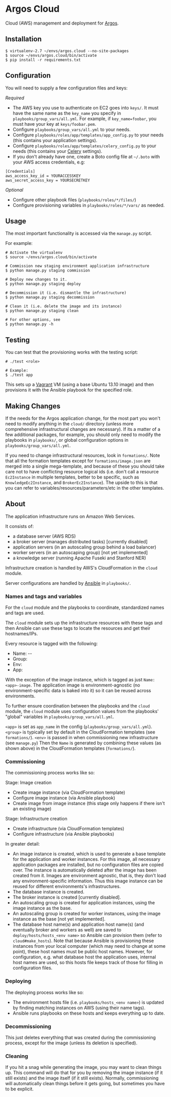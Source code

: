 Argos Cloud
===========

Cloud (AWS) management and deployment for
[Argos](https://github.com/publicscience/argos).

## Installation
```
$ virtualenv-2.7 ~/envs/argos.cloud --no-site-packages
$ source ~/envs/argos.cloud/bin/activate
$ pip install -r requirements.txt
```

## Configuration
You will need to supply a few configuration files and keys:

*Required*
* The AWS key you use to authenticate on EC2 goes into `keys/`. It must
have the same name as the `key_name` you specify in
`playbooks/group_vars/all.yml`. For example, if `key_name=foobar`, you
must have your key at `keys/foobar.pem`.
* Configure `playbooks/group_vars/all.yml` to your needs.
* Configure `playbooks/roles/app/templates/app_config.py` to your needs (this contains your
        application settings).
* Configure `playbooks/roles/app/templates/celery_config.py` to your needs (this contains your
        [Celery](http://www.celeryproject.org/) settings).
* If you don't already have one, create a Boto config file at `~/.boto` with your AWS access credentials, e.g:

```
[Credentials]
aws_access_key_id = YOURACCESSKEY
aws_secret_access_key = YOURSECRETKEY
```


*Optional*
* Configure other playbook files (`playbooks/roles/*/files/`)
* Configure provisioning variables in `playbooks/roles/*/vars/` as
needed.


## Usage
The most important functionality is accessed via the `manage.py` script.

For example:
```
# Activate the virtualenv
$ source ~/envs/argos.cloud/bin/activate

# Commission new staging environment application infrastructure
$ python manage.py staging commission

# Deploy new changes to it.
$ python manage.py staging deploy

# Decommission it (i.e. dismantle the infrastructure)
$ python manage.py staging decommission

# Clean it (i.e. delete the image and its instance)
$ python manage.py staging clean

# For other options, see
$ python manage.py -h
```

## Testing
You can test that the provisioning works with the testing script:
```
# ./test <role>

# Example:
$ ./test app
```

This sets up a [Vagrant](https://www.vagrantup.com/) VM (using a base
Ubuntu 13.10 image) and then provisions it with the Ansible playbook for
the specified role.

## Making Changes
If the needs for the Argos application change, for the most part you
won't need to modify anything in the `cloud/` directory (unless more
comprehensive infrastructural changes are necessary). If its a matter of
a few additional packages, for example, you should only need to modify
the playbooks in `playbooks/`, or global configuration options in
`playbooks/group_vars/all.yml`.

If you need to change infrastructural resources, look in `formations/`.
Note that all the formation templates except for `formations/image.json`
are merged into a single mega-template, and because of these you should
take care not to have conflicting resource logical ids (i.e. don't call
a resource `Ec2Instance` in multiple templates, better to be specific,
such as `KnowledgeEc2Instance`, and `BrokerEc2Instance`). The upside to
this is that you can refer to variables/resources/parameters/etc in
the other templates.

## About
The application infrastructure runs on Amazon Web Services.

It consists of:
* a database server (AWS RDS)
* a broker server (manages distributed tasks) [currently disabled]
* application servers (in an autoscaling group behind a load balancer)
* worker servers (in an autoscaping group) [not yet implemented]
* a knowledge server (running Apache Fuseki and Stanford NER)

Infrastructure creation is handled by AWS's CloudFormation in the `cloud` module.

Server configurations are handled by [Ansible](http://www.ansible.com/)
in `playbooks/`.

### Names and tags and variables

For the `cloud` module and the playbooks to coordinate, standardized
names and tags are used.

The `cloud` module sets up the infrastructure resources with these tags
and then Ansible can  use these tags to locate the resources and get
their hostnames/IPs.

Every resource is tagged with the following:
* Name: <app>-<env>-<group>
* Group: <group>
* Env: <env>
* App: <app>

With the exception of the image instance, which is tagged as just `Name: <app>-image`.
The application image is environment-agnostic (no environment-specific data is baked into it) so it can be reused across environments.

To further ensure coordination between the playbooks and the `cloud` module, the `cloud` module uses configuration values from the playbooks' "global" variables in `playbooks/group_vars/all.yml`.

`<app>` is set as `app_name` in the config (`playbooks/group_vars/all.yml`).
`<group>` is typically set by default in the CloudFormation templates (see `formations/`).
`<env>` is passed in when commissioning new infrastructure (see `manage.py`)
Then the `Name` is generated by combining these values (as shown above) in the CloudFormation templates (`formations/`).

### Commissioning
The commissioning process works like so:

Stage: Image creation
* Create image instance (via CloudFormation template)
* Configure image instance (via Ansible playbook)
* Create image from image instance
(this stage only happens if there isn't an existing image)

Stage: Infrastructure creation
* Create infrastructure (via CloudFormation templates)
* Configure infrastructure (via Ansible playbooks)

In greater detail:
* An image instance is created, which is used to generate a base
template for the application and worker instances. For this image, all necessary application
packages are installed, but no configuration files are copied over. The
instance is automatically deleted after the image has been created from
it. Images are environment agnostic, that is, they don't load any
environment-specific information. Thus this image instance can be reused
for different environments's infrastructures.
* The database instance is created.
* The broker instance is created [currently disabled].
* An autoscaling group is created for application instances, using the
image instance as the base.
* An autoscaling group is created for worker instances, using the
image instance as the base [not yet implemented]. 
* The database host name(s) and application host name(s) (and eventually
broker and workers as well) are saved to `deploy/hosts/hosts_<env
name>` so Ansible can provision them (refer to `cloud#make_hosts`). Note
that because Ansible is provisioning these instances from your local
computer (which may need to change at some point), these host names must
be public host names. However, for configuration, e.g. what database
host the application uses, internal host names are used, so this
hosts file keeps track of those for filling in configuration files.

### Deploying
The deploying process works like so:
* The environment hosts file (i.e. `playbooks/hosts_<env name>`) is
updated by finding matching instances on AWS (using their name tags).
* Ansible runs playbooks on these hosts and keeps
everything up to date.

### Decommissioning
This just deletes everything that was created during the commissioning
process, except for the image (unless its deletion is specified).

### Cleaning
If you hit a snag while generating the image, you may want to clean
things up. This command will do that for you by removing the image
instance (if it still exists) and the image itself (if it still exists).
Normally, commissioning will automatically clean things before it gets
going, but sometimes you have to be explicit.
